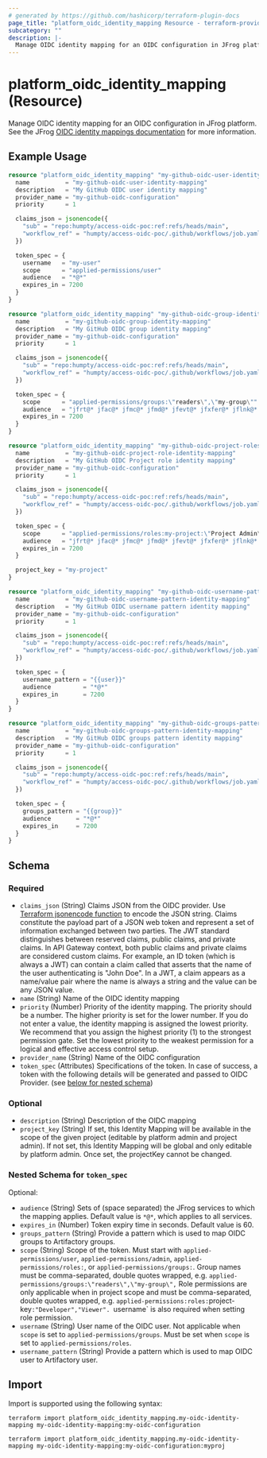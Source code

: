 ```yaml
---
# generated by https://github.com/hashicorp/terraform-plugin-docs
page_title: "platform_oidc_identity_mapping Resource - terraform-provider-platform"
subcategory: ""
description: |-
  Manage OIDC identity mapping for an OIDC configuration in JFrog platform. See the JFrog OIDC identity mappings documentation https://jfrog.com/help/r/jfrog-platform-administration-documentation/configure-identity-mappings for more information.
---
```


# platform_oidc_identity_mapping (Resource)

Manage OIDC identity mapping for an OIDC configuration in JFrog platform. See the JFrog [OIDC identity mappings documentation](https://jfrog.com/help/r/jfrog-platform-administration-documentation/configure-identity-mappings) for more information.

## Example Usage

```terraform
resource "platform_oidc_identity_mapping" "my-github-oidc-user-identity-mapping" {
  name          = "my-github-oidc-user-identity-mapping"
  description   = "My GitHub OIDC user identity mapping"
  provider_name = "my-github-oidc-configuration"
  priority      = 1

  claims_json = jsonencode({
    "sub" = "repo:humpty/access-oidc-poc:ref:refs/heads/main",
    "workflow_ref" = "humpty/access-oidc-poc/.github/workflows/job.yaml@refs/heads/main"
  })

  token_spec = {
    username   = "my-user"
    scope      = "applied-permissions/user"
    audience   = "*@*"
    expires_in = 7200
  }
}

resource "platform_oidc_identity_mapping" "my-github-oidc-group-identity-mapping" {
  name          = "my-github-oidc-group-identity-mapping"
  description   = "My GitHub OIDC group identity mapping"
  provider_name = "my-github-oidc-configuration"
  priority      = 1

  claims_json = jsonencode({
    "sub" = "repo:humpty/access-oidc-poc:ref:refs/heads/main",
    "workflow_ref" = "humpty/access-oidc-poc/.github/workflows/job.yaml@refs/heads/main"
  })

  token_spec = {
    scope      = "applied-permissions/groups:\"readers\",\"my-group\""
    audience   = "jfrt@* jfac@* jfmc@* jfmd@* jfevt@* jfxfer@* jflnk@* jfint@* jfwks@*"
    expires_in = 7200
  }
}

resource "platform_oidc_identity_mapping" "my-github-oidc-project-roles-identity-mapping" {
  name          = "my-github-oidc-project-role-identity-mapping"
  description   = "My GitHub OIDC Project role identity mapping"
  provider_name = "my-github-oidc-configuration"
  priority      = 1

  claims_json = jsonencode({
    "sub" = "repo:humpty/access-oidc-poc:ref:refs/heads/main",
    "workflow_ref" = "humpty/access-oidc-poc/.github/workflows/job.yaml@refs/heads/main"
  })

  token_spec = {
    scope      = "applied-permissions/roles:my-project:\"Project Admin\",\"Developer\""
    audience   = "jfrt@* jfac@* jfmc@* jfmd@* jfevt@* jfxfer@* jflnk@* jfint@* jfwks@*"
    expires_in = 7200
  }

  project_key = "my-project"
}

resource "platform_oidc_identity_mapping" "my-github-oidc-username-pattern-identity-mapping" {
  name          = "my-github-oidc-username-pattern-identity-mapping"
  description   = "My GitHub OIDC username pattern identity mapping"
  provider_name = "my-github-oidc-configuration"
  priority      = 1

  claims_json = jsonencode({
    "sub" = "repo:humpty/access-oidc-poc:ref:refs/heads/main",
    "workflow_ref" = "humpty/access-oidc-poc/.github/workflows/job.yaml@refs/heads/main"
  })

  token_spec = {
    username_pattern = "{{user}}"
    audience         = "*@*"
    expires_in       = 7200
  }
}

resource "platform_oidc_identity_mapping" "my-github-oidc-groups-pattern-identity-mapping" {
  name          = "my-github-oidc-groups-pattern-identity-mapping"
  description   = "My GitHub OIDC groups pattern identity mapping"
  provider_name = "my-github-oidc-configuration"
  priority      = 1

  claims_json = jsonencode({
    "sub" = "repo:humpty/access-oidc-poc:ref:refs/heads/main",
    "workflow_ref" = "humpty/access-oidc-poc/.github/workflows/job.yaml@refs/heads/main"
  })

  token_spec = {
    groups_pattern = "{{group}}"
    audience       = "*@*"
    expires_in     = 7200
  }
}
```

<!-- schema generated by tfplugindocs -->
## Schema

### Required

- `claims_json` (String) Claims JSON from the OIDC provider. Use [Terraform jsonencode function](https://developer.hashicorp.com/terraform/language/functions/jsonencode) to encode the JSON string. Claims constitute the payload part of a JSON web token and represent a set of information exchanged between two parties. The JWT standard distinguishes between reserved claims, public claims, and private claims. In API Gateway context, both public claims and private claims are considered custom claims. For example, an ID token (which is always a JWT) can contain a claim called that asserts that the name of the user authenticating is "John Doe". In a JWT, a claim appears as a name/value pair where the name is always a string and the value can be any JSON value.
- `name` (String) Name of the OIDC identity mapping
- `priority` (Number) Priority of the identity mapping. The priority should be a number. The higher priority is set for the lower number. If you do not enter a value, the identity mapping is assigned the lowest priority. We recommend that you assign the highest priority (1) to the strongest permission gate. Set the lowest priority to the weakest permission for a logical and effective access control setup.
- `provider_name` (String) Name of the OIDC configuration
- `token_spec` (Attributes) Specifications of the token. In case of success, a token with the following details will be generated and passed to OIDC Provider. (see [below for nested schema](#nestedatt--token_spec))

### Optional

- `description` (String) Description of the OIDC mapping
- `project_key` (String) If set, this Identity Mapping will be available in the scope of the given project (editable by platform admin and project admin). If not set, this Identity Mapping will be global and only editable by platform admin. Once set, the projectKey cannot be changed.

<a id="nestedatt--token_spec"></a>
### Nested Schema for `token_spec`

Optional:

- `audience` (String) Sets of (space separated) the JFrog services to which the mapping applies. Default value is `*@*`, which applies to all services.
- `expires_in` (Number) Token expiry time in seconds. Default value is 60.
- `groups_pattern` (String) Provide a pattern which is used to map OIDC groups to Artifactory groups.
- `scope` (String) Scope of the token. Must start with `applied-permissions/user`, `applied-permissions/admin`, `applied-permissions/roles:`, or `applied-permissions/groups:`. Group names must be comma-separated, double quotes wrapped, e.g. `applied-permissions/groups:\"readers\",\"my-group\",` Role permissions are only applicable when in project scope and must be comma-separated, double quotes wrapped, e.g. `applied-permissions:roles:`project-key`:"Developer","Viewer". `username` is also required when setting role permission.
- `username` (String) User name of the OIDC user. Not applicable when `scope` is set to `applied-permissions/groups`. Must be set when `scope` is set to `applied-permissions/roles`.
- `username_pattern` (String) Provide a pattern which is used to map OIDC user to Artifactory user.

## Import

Import is supported using the following syntax:

```shell
terraform import platform_oidc_identity_mapping.my-oidc-identity-mapping my-oidc-identity-mapping:my-oidc-configuration

terraform import platform_oidc_identity_mapping.my-oidc-identity-mapping my-oidc-identity-mapping:my-oidc-configuration:myproj
```
